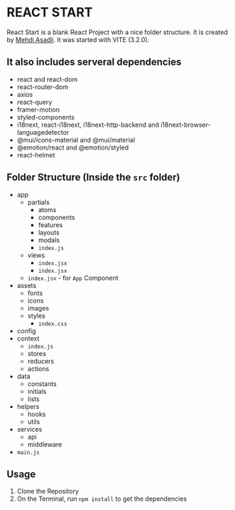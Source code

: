 # REACT START

React Start is a blank React Project with a nice folder structure. It is created by [Mehdi Asadli](https://github.com/mehdiasadli). It was started with VITE (3.2.0).

## It also includes serveral dependencies

- react and react-dom
- react-router-dom
- axios
- react-query
- framer-motion
- styled-components
- i18next, react-i18next, i18next-http-backend and i18next-browser-languagedetector
- @mui/icons-material and @mui/material
- @emotion/react and @emotion/styled
- react-helmet

## Folder Structure (Inside the `src` folder)

- app
  - partials
    - atoms
    - components
    - features
    - layouts
    - modals
    - `index.js`
  - views
    - `index.jsx`
    - `index.jsx`
  - `index.jsx` - for `App` Component
- assets
  - fonts
  - icons
  - images
  - styles
    - `index.css`
- config
- context
  - `index.js`
  - stores
  - reducers
  - actions
- data
  - constants
  - initials
  - lists
- helpers
  - hooks
  - utils
- services
  - api
  - middleware
- `main.js`

## Usage

1. Clone the Repository
2. On the Terminal, run `npm install` to get the dependencies
